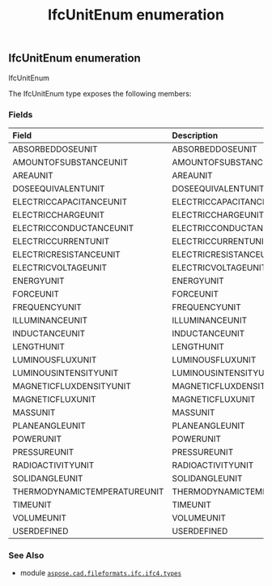 ﻿---
title: IfcUnitEnum enumeration
second_title: Aspose.CAD for Python via .NET API References
description: 
type: docs
weight: 3810
url: /aspose.cad.fileformats.ifc.ifc4.types/ifcunitenum/
is_root: false
---

## IfcUnitEnum enumeration

IfcUnitEnum



The IfcUnitEnum type exposes the following members:

### Fields
| Field | Description |
| :- | :- |
| ABSORBEDDOSEUNIT | ABSORBEDDOSEUNIT |
| AMOUNTOFSUBSTANCEUNIT | AMOUNTOFSUBSTANCEUNIT |
| AREAUNIT | AREAUNIT |
| DOSEEQUIVALENTUNIT | DOSEEQUIVALENTUNIT |
| ELECTRICCAPACITANCEUNIT | ELECTRICCAPACITANCEUNIT |
| ELECTRICCHARGEUNIT | ELECTRICCHARGEUNIT |
| ELECTRICCONDUCTANCEUNIT | ELECTRICCONDUCTANCEUNIT |
| ELECTRICCURRENTUNIT | ELECTRICCURRENTUNIT |
| ELECTRICRESISTANCEUNIT | ELECTRICRESISTANCEUNIT |
| ELECTRICVOLTAGEUNIT | ELECTRICVOLTAGEUNIT |
| ENERGYUNIT | ENERGYUNIT |
| FORCEUNIT | FORCEUNIT |
| FREQUENCYUNIT | FREQUENCYUNIT |
| ILLUMINANCEUNIT | ILLUMINANCEUNIT |
| INDUCTANCEUNIT | INDUCTANCEUNIT |
| LENGTHUNIT | LENGTHUNIT |
| LUMINOUSFLUXUNIT | LUMINOUSFLUXUNIT |
| LUMINOUSINTENSITYUNIT | LUMINOUSINTENSITYUNIT |
| MAGNETICFLUXDENSITYUNIT | MAGNETICFLUXDENSITYUNIT |
| MAGNETICFLUXUNIT | MAGNETICFLUXUNIT |
| MASSUNIT | MASSUNIT |
| PLANEANGLEUNIT | PLANEANGLEUNIT |
| POWERUNIT | POWERUNIT |
| PRESSUREUNIT | PRESSUREUNIT |
| RADIOACTIVITYUNIT | RADIOACTIVITYUNIT |
| SOLIDANGLEUNIT | SOLIDANGLEUNIT |
| THERMODYNAMICTEMPERATUREUNIT | THERMODYNAMICTEMPERATUREUNIT |
| TIMEUNIT | TIMEUNIT |
| VOLUMEUNIT | VOLUMEUNIT |
| USERDEFINED | USERDEFINED |



### See Also
* module [`aspose.cad.fileformats.ifc.ifc4.types`](..)
